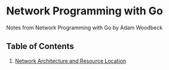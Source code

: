 # Network Programming with Go

Notes from Network Programming with Go by Adam Woodbeck

## Table of Contents
1. [Network Architecture and Resource Location](./1_network_architecture.md)